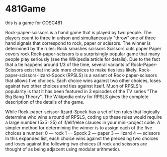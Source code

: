 # 481Game
this is a game for COSC481

Rock-paper-scissors is a hand game that is played by two people. The players count to three in unison and simultaneously "throw” one of three hand signals that correspond to rock, paper or scissors. The winner is determined by the rules:
Rock smashes scissors
Scissors cuts paper
Paper covers rock
Rock-paper-scissors is a surprisingly popular game that many people play seriously (see the  Wikipedia article  for details). Due to the fact that a tie happens around 1/3 of the time, several variants of Rock-Paper-Scissors exist that include more choices to make ties less likely.
Rock-paper-scissors-lizard-Spock (RPSLS) is a variant of Rock-paper-scissors that allows five choices. Each choice wins against two other choices, loses against two other choices and ties against itself. Much of RPSLS‘s popularity is that it has been featured in 3 episodes of the TV series "The Big Bang Theory". The  Wikipedia entry  for RPSLS gives the complete description of the details of the game.

While Rock-paper-scissor-lizard-Spock has a set of ten rules that logically determine who wins a round of RPSLS, coding up these rules would require a large number (5x5=25) of if/elif/else clauses in your mini-project code. A simpler method for determining the winner is to assign each of the five choices a number:
0 — rock
1 — Spock
2 — paper
3 — lizard
4 — scissors
In this expanded list, each choice wins against the preceding two choices and loses against the following two choices (if rock and scissors are thought of as being adjacent using modular arithmetic).
